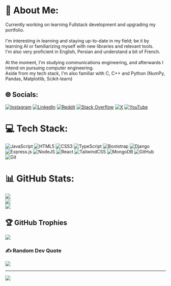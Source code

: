 # 💫 About Me:
Currently working on learning Fullstack development and upgrading my portfolio.<br><br>I'm interesting in learning and staying up-to-date in my field; be it by learning AI or familiarizing myself with new libraries and relevant tools.<br>I'm also very proficient in English, Persian and understand a bit of French.<br><br>At the moment, I'm studying communications engineering, and afterwards I intend on pursuing computer engineering.<br>Aside from my tech stack, I'm also familiar with C, C++ and Python (NumPy, Pandas, Matplotlib, Scikit-learn)<br>


## 🌐 Socials:
[![Instagram](https://img.shields.io/badge/Instagram-%23E4405F.svg?logo=Instagram&logoColor=white)](https://instagram.com/Sohaib.Bahrami) [![LinkedIn](https://img.shields.io/badge/LinkedIn-%230077B5.svg?logo=linkedin&logoColor=white)](https://linkedin.com/in/sohaib-bahrami) [![Reddit](https://img.shields.io/badge/Reddit-%23FF4500.svg?logo=Reddit&logoColor=white)](https://reddit.com/user/PaiNNiaC) [![Stack Overflow](https://img.shields.io/badge/-Stackoverflow-FE7A16?logo=stack-overflow&logoColor=white)](https://stackoverflow.com/users/26970319) [![X](https://img.shields.io/badge/X-black.svg?logo=X&logoColor=white)](https://x.com/ItsMistaMono) [![YouTube](https://img.shields.io/badge/YouTube-%23FF0000.svg?logo=YouTube&logoColor=white)](https://youtube.com/@ItsMonogon) 

# 💻 Tech Stack:
![JavaScript](https://img.shields.io/badge/javascript-%23323330.svg?style=for-the-badge&logo=javascript&logoColor=%23F7DF1E) ![HTML5](https://img.shields.io/badge/html5-%23E34F26.svg?style=for-the-badge&logo=html5&logoColor=white) ![CSS3](https://img.shields.io/badge/css3-%231572B6.svg?style=for-the-badge&logo=css3&logoColor=white) ![TypeScript](https://img.shields.io/badge/typescript-%23007ACC.svg?style=for-the-badge&logo=typescript&logoColor=white) ![Bootstrap](https://img.shields.io/badge/bootstrap-%238511FA.svg?style=for-the-badge&logo=bootstrap&logoColor=white) ![Django](https://img.shields.io/badge/django-%23092E20.svg?style=for-the-badge&logo=django&logoColor=white) ![Express.js](https://img.shields.io/badge/express.js-%23404d59.svg?style=for-the-badge&logo=express&logoColor=%2361DAFB) ![NodeJS](https://img.shields.io/badge/node.js-6DA55F?style=for-the-badge&logo=node.js&logoColor=white) ![React](https://img.shields.io/badge/react-%2320232a.svg?style=for-the-badge&logo=react&logoColor=%2361DAFB) ![TailwindCSS](https://img.shields.io/badge/tailwindcss-%2338B2AC.svg?style=for-the-badge&logo=tailwind-css&logoColor=white) ![MongoDB](https://img.shields.io/badge/MongoDB-%234ea94b.svg?style=for-the-badge&logo=mongodb&logoColor=white) ![GitHub](https://img.shields.io/badge/github-%23121011.svg?style=for-the-badge&logo=github&logoColor=white) ![Git](https://img.shields.io/badge/git-%23F05033.svg?style=for-the-badge&logo=git&logoColor=white)
# 📊 GitHub Stats:
![](https://github-readme-stats.vercel.app/api?username=SohaibBahrami&theme=highcontrast&hide_border=false&include_all_commits=true&count_private=true)<br/>
![](https://github-readme-streak-stats.herokuapp.com/?user=SohaibBahrami&theme=highcontrast&hide_border=false)<br/>
![](https://github-readme-stats.vercel.app/api/top-langs/?username=SohaibBahrami&theme=highcontrast&hide_border=false&include_all_commits=true&count_private=true&layout=compact)

## 🏆 GitHub Trophies
![](https://github-profile-trophy.vercel.app/?username=SohaibBahrami&theme=highcontrast&no-frame=false&no-bg=false&margin-w=4)

### ✍️ Random Dev Quote
![](https://quotes-github-readme.vercel.app/api?type=horizontal&theme=radical)

---
[![](https://visitcount.itsvg.in/api?id=SohaibBahrami&icon=10&color=13)](https://visitcount.itsvg.in)

<!-- Proudly created with GPRM ( https://gprm.itsvg.in ) -->
